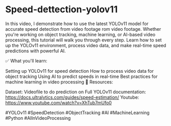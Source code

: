 # Speed-dettection-yolov11
In this video, I demonstrate how to use the latest YOLOv11 model for accurate speed detection from video footage rom video footage. Whether you're working on object tracking, machine learning, or AI-based video processing, this tutorial will walk you through every step. Learn how to set up the YOLOv11 environment, process video data, and make real-time speed predictions with powerful AI.

✅ What you'll learn:

Setting up YOLOv11 for speed detection
How to process video data for object tracking
Using AI to predict speeds in real-time
Best practices for machine learning in video processing
🔗 Resources:


Dataset: Videofile to do prediction on
Full YOLOv11 documentation: https://docs.ultralytics.com/guides/speed-estimation/
Youtube: https://www.youtube.com/watch?v=XhTub7mUfo0


#YOLOv11 #SpeedDetection #ObjectTracking #AI #MachineLearning #Python #AIInVideoProcessing

